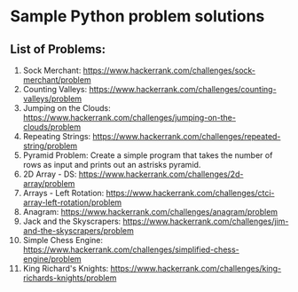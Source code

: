 # Sample Python problem solutions
## List of Problems:
01. Sock Merchant: https://www.hackerrank.com/challenges/sock-merchant/problem
02. Counting Valleys: https://www.hackerrank.com/challenges/counting-valleys/problem
03. Jumping on the Clouds: https://www.hackerrank.com/challenges/jumping-on-the-clouds/problem
04. Repeating Strings: https://www.hackerrank.com/challenges/repeated-string/problem
05. Pyramid Problem: Create a simple program that takes the number of rows as input and prints out an astrisks pyramid.
06. 2D Array - DS: https://www.hackerrank.com/challenges/2d-array/problem
07. Arrays - Left Rotation: https://www.hackerrank.com/challenges/ctci-array-left-rotation/problem
08. Anagram: https://www.hackerrank.com/challenges/anagram/problem
09. Jack and the Skyscrapers: https://www.hackerrank.com/challenges/jim-and-the-skyscrapers/problem
10. Simple Chess Engine: https://www.hackerrank.com/challenges/simplified-chess-engine/problem
11. King Richard's Knights: https://www.hackerrank.com/challenges/king-richards-knights/problem
